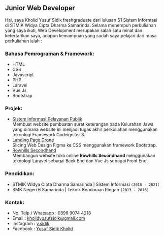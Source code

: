 ## Junior Web Developer 
Hai, saya Kholid Yusuf Sidik freshgraduate dari lulusan S1 Sistem Informasi di STMIK Widya Cipta Dharma Samarinda. Selama menempuh perkuliahan yang saya ikuti, Web Development merupakan salah satu minat dan ketertarikan saya, adapun kemampuan yang sudah saya pelajari dari masa perkuliahan ialah : 

### Bahasa Pemrograman & Framework:

 - HTML
 - CSS
 - Javascript
 - PHP
 - Laravel
 - Vue Js
 - Bootstrap

### Projek:
- [Sistem Informasi Pelayanan Publik](http://keljawa22.epizy.com)<br>
  Membuat website pembuatan surat keterangan pada Kelurahan Jawa yang dimana website ini menjadi tugas akhir perkuliahan menggunakan teknologi Framework Codeigniter 3.
- [Landing Page Drone](https://yusufsidik.github.io/landing-page-drone/) <br>
  Slicing Web Design Figma ke CSS menggunakan framework Bootstrap.
- [Rowhills Secondhand](https://rowhills.web.id) <br>
  Membangun website toko online __Rowhills Secondhand__ menggunakan teknologi Laravel sebagai Back End dan Vue Js sebagai Front End.
### Pendidikan:
- STMIK WIdya Cipta Dharma Samarinda | Sistem Informasi `(2016 - 2021)`
- SMK Negeri 6 Samarinda | Teknik Kendaraan Ringan `(2013 - 2016)`


### Kontak:
- No. Telp / Whatsapp : 0896 9074 4218
- Email               : kholidyusufsidik@gmail.com
- Instagram           : [y.sidik](https://instagram.com/y.sidik)
- Facebook            : [Yusuf Sidik Kholid](https://facebook.com/ysidik1)
